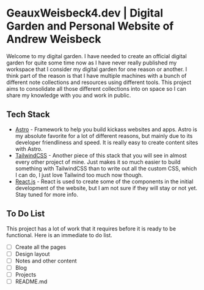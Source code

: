 # GeauxWeisbeck4.dev | Digital Garden and Personal Website of Andrew Weisbeck

Welcome to my digital garden. I have needed to create an official digital garden for quite some time now as I have never really published my workspace that I consider my digital garden for one reason or another. I think part of the reason is that I have multiple machines with a bunch of different note collections and resources using different tools. This project aims to consolidate all those different collections into on space so I can share my knowledge with you and work in public. 

## Tech Stack

- [Astro](https://astro.build/) - Framework to help you build kickass websites and apps. Astro is my absolute favorite for a lot of different reasons, but mainly due to its developer friendliness and speed. It is really easy to create content sites with Astro.
- [TailwindCSS](https://tailwindcss.com) - Another piece of this stack that you will see in almost every other project of mine. Just makes it so much easier to build something with TailwindCSS than to write out all the custom CSS, which I can do, I just love Tailwind too much now though.
- [React.js](https://react.dev) - React is used to create some of the components in the initial development of the website, but I am not sure if they will stay or not yet. Stay tuned for more info.

## To Do List

This project has a lot of work that it requires before it is ready to be functional. Here is an immediate to do list.

- [ ] Create all the pages
- [ ] Design layout
- [ ] Notes and other content
- [ ] Blog
- [ ] Projects
- [ ] README.md
